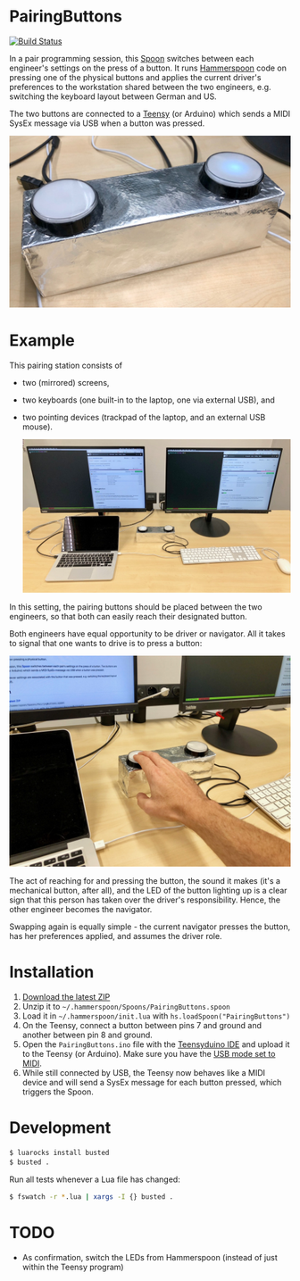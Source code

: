 # PairingButtons

[![Build Status](https://travis-ci.org/suhlig/PairingButtons.spoon.svg?branch=master)](https://travis-ci.org/suhlig/PairingButtons.spoon)

In a pair programming session, this [Spoon](http://www.hammerspoon.org/Spoons) switches between each engineer's settings on the press of a button. It runs [Hammerspoon](http://www.hammerspoon.org/) code on pressing one of the physical buttons and applies the current driver's preferences to the workstation shared between the two engineers, e.g. switching the keyboard layout between German and US.

The two buttons are connected to a [Teensy](https://www.pjrc.com/teensy) (or Arduino) which sends a MIDI SysEx message via USB when a button was pressed.

  ![Detail view of pairing buttons](detail.jpg)

# Example

This pairing station consists of

- two (mirrored) screens,
- two keyboards (one built-in to the laptop, one via external USB), and
- two pointing devices (trackpad of the laptop, and an external USB mouse).

  ![](pairing-station.jpg)

In this setting, the pairing buttons should be placed between the two engineers, so that both can easily reach their designated button.

Both engineers have equal opportunity to be driver or navigator. All it takes to signal that one wants to drive is to press a button:

  ![A person presses the button to signal that she becomes the driver](in-action.jpg)

The act of reaching for and pressing the button, the sound it makes (it's a mechanical button, after all), and the LED of the button lighting up is a clear sign that this person has taken over the driver's responsibility. Hence, the other engineer becomes the navigator.

Swapping again is equally simple - the current navigator presses the button, has her preferences applied, and assumes the driver role.

# Installation

1. [Download the latest ZIP](https://github.com/suhlig/PairingButtons.spoon/archive/master.zip)
2. Unzip it to `~/.hammerspoon/Spoons/PairingButtons.spoon`
3. Load it in `~/.hammerspoon/init.lua` with `hs.loadSpoon("PairingButtons")`
4. On the Teensy, connect a button between pins 7 and ground and another between pin 8 and ground.
5. Open the `PairingButtons.ino` file with the [Teensyduino IDE](https://www.pjrc.com/teensy/teensyduino.html) and upload it to the Teensy (or Arduino). Make sure you have the [USB mode set to MIDI](https://www.pjrc.com/teensy/td_midi.html).
6. While still connected by USB, the Teensy now behaves like a MIDI device and will send a SysEx message for each button pressed, which triggers the Spoon.

# Development

```sh
$ luarocks install busted
$ busted .
```

Run all tests whenever a Lua file has changed:

```sh
$ fswatch -r *.lua | xargs -I {} busted .
```

# TODO

* As confirmation, switch the LEDs from Hammerspoon (instead of just within the Teensy program)
